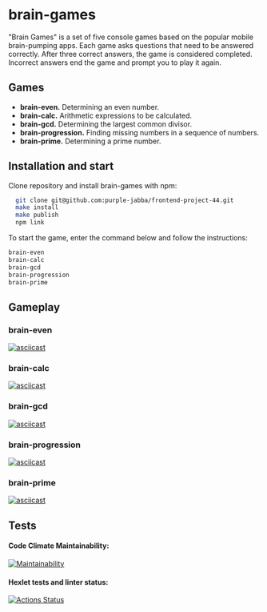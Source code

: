 # brain-games

"Brain Games" is a set of five console games based on the popular mobile brain-pumping apps. Each game asks questions that need to be answered correctly. After three correct answers, the game is considered completed. Incorrect answers end the game and prompt you to play it again. 

## Games

- __brain-even.__ Determining an even number. 
- __brain-calc.__ Arithmetic expressions to be calculated.
- __brain-gcd.__ Determining the largest common divisor.
- __brain-progression.__ Finding missing numbers in a sequence of numbers.
- __brain-prime.__ Determining a prime number.


## Installation and start

Clone repository and install brain-games with npm:

```bash
  git clone git@github.com:purple-jabba/frontend-project-44.git
  make install
  make publish
  npm link
```
To start the game, enter the command below and follow the instructions:

```bash
brain-even
brain-calc
brain-gcd
brain-progression
brain-prime
```
## Gameplay

### brain-even
[![asciicast](https://asciinema.org/a/8zwSmFswRU7ogVGhAyPiZdSp6.svg)](https://asciinema.org/a/8zwSmFswRU7ogVGhAyPiZdSp6)
### brain-calc
[![asciicast](https://asciinema.org/a/A77S8qJRqvPhfeThg7oSzavEi.svg)](https://asciinema.org/a/A77S8qJRqvPhfeThg7oSzavEi)
### brain-gcd
[![asciicast](https://asciinema.org/a/Rfdi9Msg2FrBzHhetITvNRbpl.svg)](https://asciinema.org/a/Rfdi9Msg2FrBzHhetITvNRbpl)
### brain-progression
[![asciicast](https://asciinema.org/a/6r6A6HCdawfdM64zJpvqnTczX.svg)](https://asciinema.org/a/6r6A6HCdawfdM64zJpvqnTczX)
### brain-prime
[![asciicast](https://asciinema.org/a/ZpxoNRsmpAScsFVI8d3JEYlVT.svg)](https://asciinema.org/a/ZpxoNRsmpAScsFVI8d3JEYlVT)

## Tests

#### Code Climate Maintainability:
[![Maintainability](https://api.codeclimate.com/v1/badges/e00316cf71748352a8ba/maintainability)](https://codeclimate.com/github/purple-jabba/frontend-project-44/maintainability)
#### Hexlet tests and linter status:
[![Actions Status](https://github.com/purple-jabba/frontend-project-44/workflows/hexlet-check/badge.svg)](https://github.com/purple-jabba/frontend-project-44/actions)
